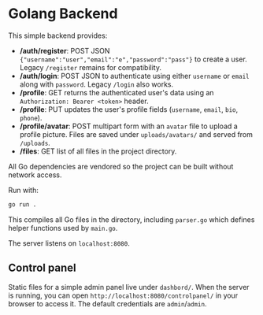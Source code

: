 # Golang Backend

This simple backend provides:

- **/auth/register**: POST JSON `{"username":"user","email":"e","password":"pass"}` to create a user. Legacy `/register` remains for compatibility.
- **/auth/login**: POST JSON to authenticate using either `username` or `email` along with `password`. Legacy `/login` also works.
- **/profile**: GET returns the authenticated user's data using an `Authorization: Bearer <token>` header.
- **/profile**: PUT updates the user's profile fields (`username`, `email`, `bio`, `phone`).
- **/profile/avatar**: POST multipart form with an `avatar` file to upload a profile picture. Files are saved under `uploads/avatars/` and served from `/uploads`.
- **/files**: GET list of all files in the project directory.

All Go dependencies are vendored so the project can be built without network access.

Run with:

```bash
go run .
```

This compiles all Go files in the directory, including `parser.go` which
defines helper functions used by `main.go`.

The server listens on `localhost:8080`.

## Control panel

Static files for a simple admin panel live under `dashbord/`. When the
server is running, you can open `http://localhost:8080/controlpanel/` in
your browser to access it. The default credentials are `admin`/`admin`.
